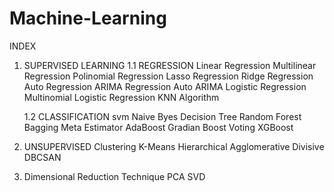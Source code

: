 # Machine-Learning

INDEX
1. SUPERVISED LEARNING
   1.1 REGRESSION
         Linear Regression
         Multilinear Regression
         Polinomial Regression
         Lasso Regression
         Ridge Regression
         Auto Regression
         ARIMA Regression
         Auto ARIMA
         Logistic Regression
         Multinomial Logistic Regression
         KNN Algorithm
   
   1.2 CLASSIFICATION
         svm
         Naive Byes
         Decision Tree
         Random Forest
         Bagging Meta Estimator
         AdaBoost
         Gradian Boost
         Voting
         XGBoost
       
      
2. UNSUPERVISED
       Clustering
       K-Means
       Hierarchical
         Agglomerative
         Divisive
       DBCSAN
       
3. Dimensional Reduction Technique
       PCA
       SVD
   
   
   
